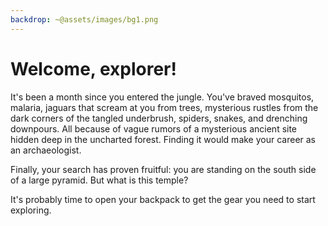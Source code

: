 ```yaml
---
backdrop: ~@assets/images/bg1.png
---
```


# Welcome, explorer!

It's been a month since you entered the jungle. You've braved mosquitos, malaria, jaguars that scream at you from trees, mysterious rustles from the dark corners of the tangled underbrush, spiders, snakes, and drenching downpours. All because of vague rumors of a mysterious ancient site hidden deep in the uncharted forest. Finding it would make your career as an archaeologist.

Finally, your search has proven fruitful: you are standing on the south side of a large pyramid. But what is this temple?

It's probably time to open your backpack to get the gear you need to start exploring.

<Page url="AzureMayaMystery/1" instructions="" action="Open it" condition="none" />

